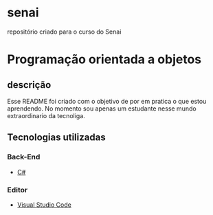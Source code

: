 # senai
repositório criado para o curso do Senai

# Programação orientada a objetos
## descrição
Esse README foi criado com o objetivo de por em pratica o que estou aprendendo. No momento sou apenas um estudante nesse mundo extraordinario da tecnoliga. 

## Tecnologias utilizadas 

### Back-End

- [C#](https://learn.microsoft.com/pt-br/dotnet/csharp/)
  
### Editor

- [Visual Studio Code](https://code.visualstudio.com/docs)

